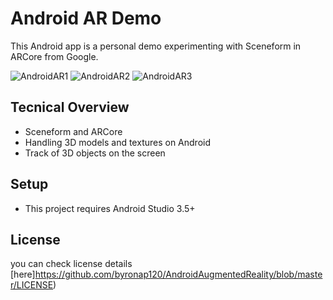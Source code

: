 # Android AR Demo

This Android app is a personal demo experimenting with Sceneform in ARCore from Google.

<img src='https://i.imgur.com/ilpo3hq.mp4' title='AndroidAR' width='' alt='AndroidAR1' />
<img src='https://i.imgur.com/egPHQzC.png' title='AndroidAR' width='' alt='AndroidAR2' />
<img src='https://i.imgur.com/1dEQecr.png' title='AndroidAR' width='' alt='AndroidAR3' />

## Tecnical Overview

- Sceneform and ARCore
- Handling 3D models and textures on Android
- Track of 3D objects on the screen

## Setup

- This project requires Android Studio 3.5+

## License

you can check license details [here]https://github.com/byronap120/AndroidAugmentedReality/blob/master/LICENSE) 
